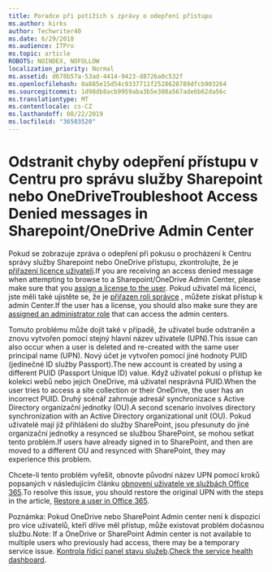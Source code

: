 ```yaml
---
title: Poradce při potížích s zprávy o odepření přístupu
ms.author: kirks
author: Techwriter40
ms.date: 6/29/2018
ms.audience: ITPro
ms.topic: article
ROBOTS: NOINDEX, NOFOLLOW
localization_priority: Normal
ms.assetid: d678b57a-53ad-4414-9423-d8726a0c532f
ms.openlocfilehash: 0a885e15d54c9337711f2528628789dfcb903264
ms.sourcegitcommit: 1d98db8acb9959aba3b5e308a567ade6b62da56c
ms.translationtype: MT
ms.contentlocale: cs-CZ
ms.lasthandoff: 08/22/2019
ms.locfileid: "36503520"
---
```

# <a name="troubleshoot-access-denied-messages-in-sharepointonedrive-admin-center"></a><span data-ttu-id="3f98f-102">Odstranit chyby odepření přístupu v Centru pro správu služby Sharepoint nebo OneDrive</span><span class="sxs-lookup"><span data-stu-id="3f98f-102">Troubleshoot Access Denied messages in Sharepoint/OneDrive Admin Center</span></span>

<span data-ttu-id="3f98f-103">Pokud se zobrazuje zpráva o odepření při pokusu o procházení k Centru správy služby Sharepoint nebo OneDrive přístupu, zkontrolujte, že je [přiřazení licence uživateli](https://docs.microsoft.com/office365/admin/subscriptions-and-billing/assign-licenses-to-users?view=o365-worldwide&amp;tabs=One).</span><span class="sxs-lookup"><span data-stu-id="3f98f-103">If you are receiving an access denied message when attempting to browse to a Sharepoint/OneDrive Admin Center, please make sure that you [assign a license to the user](https://docs.microsoft.com/office365/admin/subscriptions-and-billing/assign-licenses-to-users?view=o365-worldwide&amp;tabs=One).</span></span> <span data-ttu-id="3f98f-104">Pokud uživatel má licenci, jste měli také ujistěte se, že je [přiřazen roli správce](https://docs.microsoft.com/office365/admin/add-users/about-admin-roles?view=o365-worldwide) , můžete získat přístup k admin Center.</span><span class="sxs-lookup"><span data-stu-id="3f98f-104">If the user has a license, you should also make sure they are [assigned an administrator role](https://docs.microsoft.com/office365/admin/add-users/about-admin-roles?view=o365-worldwide) that can access the admin centers.</span></span>

<span data-ttu-id="3f98f-105">Tomuto problému může dojít také v případě, že uživatel bude odstraněn a znovu vytvořen pomocí stejný hlavní název uživatele (UPN).</span><span class="sxs-lookup"><span data-stu-id="3f98f-105">This issue can also occur when a user is deleted and re-created with the same user principal name (UPN).</span></span> <span data-ttu-id="3f98f-106">Nový účet je vytvořen pomocí jiné hodnoty PUID (jedinečné ID služby Passport).</span><span class="sxs-lookup"><span data-stu-id="3f98f-106">The new account is created by using a different PUID (Passport Unique ID) value.</span></span> <span data-ttu-id="3f98f-107">Když uživatel pokusí o přístup ke kolekci webů nebo jejich OneDrive, má uživatel nesprávná PUID.</span><span class="sxs-lookup"><span data-stu-id="3f98f-107">When the user tries to access a site collection or their OneDrive, the user has an incorrect PUID.</span></span> <span data-ttu-id="3f98f-108">Druhý scénář zahrnuje adresář synchronizace s Active Directory organizační jednotky (OU).</span><span class="sxs-lookup"><span data-stu-id="3f98f-108">A second scenario involves directory synchronization with an Active Directory organizational unit (OU).</span></span> <span data-ttu-id="3f98f-109">Pokud uživatelé mají již přihlášeni do služby SharePoint, jsou přesunuty do jiné organizační jednotky a resynced se službou SharePoint, se mohou setkat tento problém.</span><span class="sxs-lookup"><span data-stu-id="3f98f-109">If users have already signed in to SharePoint, and then are moved to a different OU and resynced with SharePoint, they may experience this problem.</span></span>

<span data-ttu-id="3f98f-110">Chcete-li tento problém vyřešit, obnovte původní název UPN pomocí kroků popsaných v následujícím článku [obnovení uživatele ve službách Office 365](https://docs.microsoft.com/office365/admin/add-users/restore-user?view=o365-worldwide).</span><span class="sxs-lookup"><span data-stu-id="3f98f-110">To resolve this issue, you should restore the original UPN with the steps in the article, [Restore a user in Office 365](https://docs.microsoft.com/office365/admin/add-users/restore-user?view=o365-worldwide).</span></span>

<span data-ttu-id="3f98f-111">Poznámka: Pokud OneDrive nebo SharePoint Admin center není k dispozici pro více uživatelů, kteří dříve měl přístup, může existovat problém dočasnou službu.</span><span class="sxs-lookup"><span data-stu-id="3f98f-111">Note: If a OneDrive or SharePoint Admin center is not available to multiple users who previously had access, there may be a temporary service issue.</span></span>  <span data-ttu-id="3f98f-112">[Kontrola řídicí panel stavu služeb](https://portal.office.com/adminportal/home#/servicehealth).</span><span class="sxs-lookup"><span data-stu-id="3f98f-112">[Check the service health dashboard](https://portal.office.com/adminportal/home#/servicehealth).</span></span>


